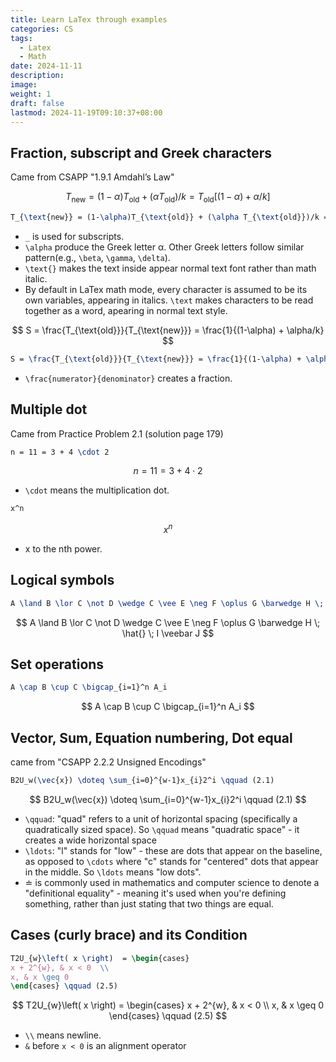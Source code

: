 ```yaml
---
title: Learn LaTex through examples
categories: CS
tags:
  - Latex
  - Math
date: 2024-11-11
description: 
image: 
weight: 1
draft: false
lastmod: 2024-11-19T09:10:37+08:00
---
```

## Fraction, subscript and Greek characters

Came from CSAPP "1.9.1 Amdahl’s Law"

$$
T_{\text{new}} = (1-\alpha)T_{\text{old}} + (\alpha T_{\text{old}})/k = T_{\text{old}}[(1-\alpha) + \alpha/k]
$$

```latex
T_{\text{new}} = (1-\alpha)T_{\text{old}} + (\alpha T_{\text{old}})/k = T_{\text{old}}[(1-\alpha) + \alpha/k]
```

- `_` is used for subscripts.
- `\alpha` produce the Greek letter α. Other Greek letters follow similar pattern(e.g., `\beta`, `\gamma`, `\delta`).
- `\text{}` makes the text inside appear normal text font rather than math italic.
- By default in LaTex math mode, every character is assumed to be its own variables, appearing in italics. `\text` makes characters to be read together as a word, apearing in normal text style.


$$
S = \frac{T_{\text{old}}}{T_{\text{new}}} = \frac{1}{(1-\alpha) + \alpha/k}
$$

```latex
S = \frac{T_{\text{old}}}{T_{\text{new}}} = \frac{1}{(1-\alpha) + \alpha/k}
```

- `\frac{numerator}{denominator}` creates a fraction. 


## Multiple dot

Came from Practice Problem 2.1 (solution page 179)

```latex
n = 11 = 3 + 4 \cdot 2
```
$$
n = 11 = 3 + 4 \cdot 2
$$
- `\cdot` means the multiplication dot.


```latex
x^n
```
$$
x^n
$$
- x to the nth power.

## Logical symbols

```latex
A \land B \lor C \not D \wedge C \vee E \neg F \oplus G \barwedge H \; \hat{} \; I  \veebar J
```

$$
A \land B \lor C \not D \wedge C \vee E \neg F \oplus G \barwedge H \; \hat{} \; I  \veebar J
$$

## Set operations

```latex
A \cap B \cup C \bigcap_{i=1}^n A_i
```

$$
A \cap B \cup C \bigcap_{i=1}^n A_i
$$
## Vector, Sum, Equation numbering, Dot equal

came from "CSAPP 2.2.2 Unsigned Encodings"

```latex
B2U_w(\vec{x}) \doteq \sum_{i=0}^{w-1}x_{i}2^i \qquad (2.1)
```

$$
B2U_w(\vec{x}) \doteq \sum_{i=0}^{w-1}x_{i}2^i \qquad (2.1)
$$
- `\qquad`: "quad" refers to a unit of horizontal spacing (specifically a quadratically sized space). So `\qquad` means "quadratic space" - it creates a wide horizontal space
- `\ldots`: "l" stands for "low" - these are dots that appear on the baseline, as opposed to `\cdots` where "c" stands for "centered" dots that appear in the middle. So `\ldots` means "low dots".
- $\doteq$ is commonly used in mathematics and computer science to denote a "definitional equality" - meaning it's used when you're defining something, rather than just stating that two things are equal.

## Cases (curly brace) and its Condition

```latex
T2U_{w}\left( x \right)  = \begin{cases}
x + 2^{w}, & x < 0  \\
x, & x \geq 0
\end{cases} \qquad (2.5)
```

$$
T2U_{w}\left( x \right)  = \begin{cases}
x + 2^{w}, & x < 0  \\
x, & x \geq 0
\end{cases} \qquad (2.5)
$$
- `\\` means newline.
- `&` before `x < 0` is an alignment operator
